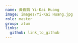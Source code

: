 ```yaml
---
name: 黃義凱 Yi-Kai Huang 
image: images/Yi-Kai Huang.jpg 
role: master
group: alum
links:
  github: link_to_github 
---
```

